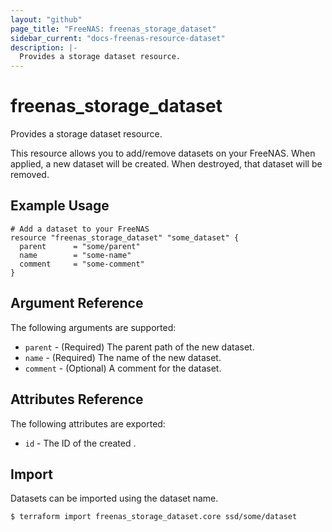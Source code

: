 ```yaml
---
layout: "github"
page_title: "FreeNAS: freenas_storage_dataset"
sidebar_current: "docs-freenas-resource-dataset"
description: |-
  Provides a storage dataset resource.
---
```


# freenas_storage_dataset

Provides a storage dataset resource.

This resource allows you to add/remove datasets on your FreeNAS. When applied,
a new dataset will be created. When destroyed, that dataset will be removed.

## Example Usage

```hcl
# Add a dataset to your FreeNAS
resource "freenas_storage_dataset" "some_dataset" {
  parent      = "some/parent"
  name        = "some-name"
  comment     = "some-comment"
}
```

## Argument Reference

The following arguments are supported:

* `parent` - (Required) The parent path of the new dataset.
* `name` - (Required) The name of the new dataset.
* `comment` - (Optional) A comment for the dataset.

## Attributes Reference

The following attributes are exported:

* `id` - The ID of the created .

## Import

Datasets can be imported using the dataset name.

```
$ terraform import freenas_storage_dataset.core ssd/some/dataset
```
